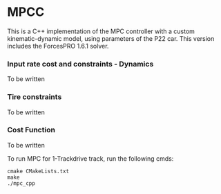 # MPCC
This is a C++ implementation of the MPC controller with a custom kinematic-dynamic model, using parameters of the P22 car. 
This version includes the ForcesPRO 1.6.1 solver.

### Input rate cost and constraints - Dynamics
To be written

### Tire constraints
To be written

### Cost Function
To be written

To run MPC for 1-Trackdrive track, run the following cmds:

```
cmake CMakeLists.txt
make
./mpc_cpp
```

